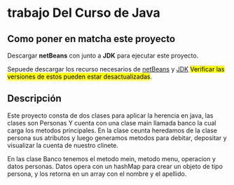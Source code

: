 # trabajo Del Curso de Java

## Como poner en matcha este proyecto 

Descargar **netBeans** con junto a **JDK** para ejecutar este proyecto.

Sepuede descargar los recurso necesarios de [netBeans](https://netbeans.apache.org/download/nb18/index.html) y [JDK](	
https://download.oracle.com/java/20/latest/jdk-20_windows-x64_bin.zip ( sha256 )) 
<mark>Verificar las versiones de estos pueden estar desactualizadas</mark>.

## Descripción 
Este proyecto consta de dos clases para aplicar la herencia en java, las clases son Personas Y cuenta con una clase main llamada banco la cual carga los metodos principales.
En la clase ceunta heredamos de la clase persona sus atributos y luego generamos metodos para debitar, depositar y visualizar la cuenta de nuestro clinete.

En las clase Banco tenemos el metodo mein, metodo menu, operacion y datos personas. Datos opera con un hashMap para crear un objeto de tipo persona, y los retorna en un array con el nombre y el apellido.

